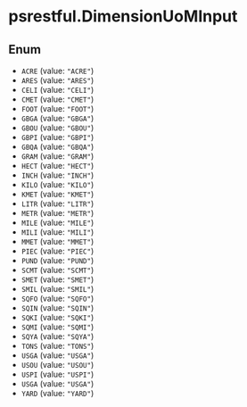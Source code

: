 # psrestful.DimensionUoMInput

## Enum

* `ACRE` (value: `"ACRE"`)
* `ARES` (value: `"ARES"`)
* `CELI` (value: `"CELI"`)
* `CMET` (value: `"CMET"`)
* `FOOT` (value: `"FOOT"`)
* `GBGA` (value: `"GBGA"`)
* `GBOU` (value: `"GBOU"`)
* `GBPI` (value: `"GBPI"`)
* `GBQA` (value: `"GBQA"`)
* `GRAM` (value: `"GRAM"`)
* `HECT` (value: `"HECT"`)
* `INCH` (value: `"INCH"`)
* `KILO` (value: `"KILO"`)
* `KMET` (value: `"KMET"`)
* `LITR` (value: `"LITR"`)
* `METR` (value: `"METR"`)
* `MILE` (value: `"MILE"`)
* `MILI` (value: `"MILI"`)
* `MMET` (value: `"MMET"`)
* `PIEC` (value: `"PIEC"`)
* `PUND` (value: `"PUND"`)
* `SCMT` (value: `"SCMT"`)
* `SMET` (value: `"SMET"`)
* `SMIL` (value: `"SMIL"`)
* `SQFO` (value: `"SQFO"`)
* `SQIN` (value: `"SQIN"`)
* `SQKI` (value: `"SQKI"`)
* `SQMI` (value: `"SQMI"`)
* `SQYA` (value: `"SQYA"`)
* `TONS` (value: `"TONS"`)
* `USGA` (value: `"USGA"`)
* `USOU` (value: `"USOU"`)
* `USPI` (value: `"USPI"`)
* `USGA` (value: `"USGA"`)
* `YARD` (value: `"YARD"`)
